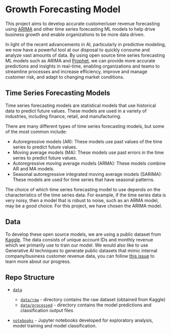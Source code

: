 # Growth Forecasting Model

This project aims to develop accurate customer/user revenue forecasting using [ARIMA](https://en.wikipedia.org/wiki/Autoregressive_integrated_moving_average) and other time series forecasting ML models to help drive business growth and enable organizations to be more data driven.

In light of the recent advancements in AI, particularly in predictive modeling, we now have a powerful tool at our disposal to quickly consume and analyze vast amounts of data. By using open source time series forecasting ML models such as ARIMA and [Prophet](https://facebook.github.io/prophet/), we can provide more accurate predictions and insights in real-time, enabling organizations and teams to streamline processes and increase efficiency, improve and manage customer risk, and adapt to changing market conditions.

## Time Series Forecasting Models

Time series forecasting models are statistical models that use historical data to predict future values. These models are used in a variety of industries, including finance, retail, and manufacturing.

There are many different types of time series forecasting models, but some of the most common include:

* Autoregressive models (AR): These models use past values of the time series to predict future values.
* Moving average models (MA): These models use past errors in the time series to predict future values.
* Autoregressive moving average models (ARMA): These models combine AR and MA models.
* Seasonal autoregressive integrated moving average models (SARIMA): These models are used for time series that have seasonal patterns.

The choice of which time series forecasting model to use depends on the characteristics of the time series data. For example, if the time series data is very noisy, then a model that is robust to noise, such as an ARMA model, may be a good choice. For this project, we have chosen the ARIMA model.

## Data

To develop these open source models, we are using a public dataset from [Kaggle](https://www.kaggle.com/datasets/census/business-and-industry-reports?select=notes.txt). The data consists of unique account IDs and monthly revenue which we primarily use to train our model. We would also like to use Generative AI techniques to generate public datasets that mimic internal company/business customer revenue data, you can follow [this issue](https://github.com/redhat-et/customer-growth-model/issues/7) to learn more about our progress.

## Repo Structure

* [`data`](https://github.com/redhat-et/customer-growth-model/tree/master/data)
    * [`data/raw`](https://github.com/redhat-et/customer-growth-model/tree/master/data/raw) - directory contains the raw dataset (obtained from Kaggle)
    * [`data/processed`](https://github.com/redhat-et/customer-growth-model/tree/master/data/processed) - directory contains the model predictions and classification output files
    
* [`notebooks`](https://github.com/redhat-et/customer-growth-model/tree/master/notebooks) - Jupyter notebooks developed for exploratory analysis, model training and model classification.